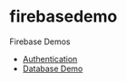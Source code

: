 # firebasedemo
Firebase Demos

* [Authentication](https://matthewmerrill.github.io/firebasedemo/auth.html)
* [Database Demo](https://matthewmerrill.github.io/firebasedemo/demo.html)
